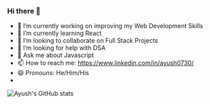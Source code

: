 ### Hi there 👋

<!--
**Ayush0730/Ayush0730** is a ✨ _special_ ✨ repository because its `README.md` (this file) appears on your GitHub profile.

Here are some ideas to get you started:
-->
- 🔭 I’m currently working on improving my Web Development Skills
- 🌱 I’m currently learning React
- 👯 I’m looking to collaborate on Full Stack Projects
- 🤔 I’m looking for help with DSA
- 💬 Ask me about Javascript
- 📫 How to reach me: https://www.linkedin.com/in/ayush0730/
- 😄 Pronouns: He/Him/His
- 
![Ayush's GitHub stats](https://github-readme-stats.vercel.app/api?username=ayush0730)
